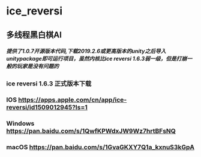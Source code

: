 # ice_reversi 
## 多线程黑白棋AI
##### 提供了1.0.7开源版本代码,下载2019.2.6或更高版本的unity之后导入unitypackage即可运行项目，虽然内核比ice reversi 1.6.3弱一级，但是打崩一般的玩家是没有问题的

### ice reversi 1.6.3 正式版本下载
### IOS <https://apps.apple.com/cn/app/ice-reversi/id1509012945?ls=1>
### Windows <https://pan.baidu.com/s/1QwfKPWdxJW9Wz7hrtBFsNQ>
### macOS <https://pan.baidu.com/s/1GvaGKXY7Q1a_kxnuS3kGpA>

